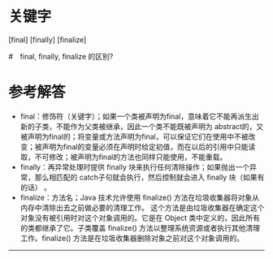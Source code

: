 # 关键字

[final] [finally] [finalize]

#　final, finally, finalize 的区别?

# 参考解答

* final：修饰符（关键字）；如果一个类被声明为final，意味着它不能再派生出新的子类，不能作为父类被继承，因此一个类不能既被声明为 abstract的，又被声明为final的；将变量或方法声明为final，可以保证它们在使用中不被改变；被声明为final的变量必须在声明时给定初值，而在以后的引用中只能读取，不可修改；被声明为final的方法也同样只能使用，不能重载。 
* finally：再异常处理时提供 finally 块来执行任何清除操作；如果抛出一个异常，那么相匹配的 catch子句就会执行，然后控制就会进入 finally 块（如果有的话） 。 
* finalize：方法名；Java 技术允许使用 finalize() 方法在垃圾收集器将对象从内存中清除出去之前做必要的清理工作。 这个方法是由垃圾收集器在确定这个对象没有被引用时对这个对象调用的。它是在 Object 类中定义的，因此所有的类都继承了它。子类覆盖 finalize() 方法以整理系统资源或者执行其他清理工作。finalize() 方法是在垃圾收集器删除对象之前对这个对象调用的。

---